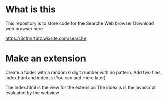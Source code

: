 # What is this
This repository is to store code for the Searche Web browser
Download web browser here

https://3cfnnrt6tz.wixsite.com/searche

# Make an extension
Create a folder with a random 6 digit number with no pattern. Add two files, index.html and index.js (You can add more later) 

The index.html is the view for the extension
The index.js is the javascript evaluated by the webview
